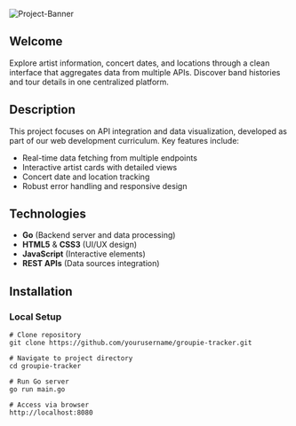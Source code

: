 ![Project-Banner](static/assets/Readme-Banner.svg) <!-- Add actual banner image if available -->

## Welcome
Explore artist information, concert dates, and locations through a clean interface that aggregates data from multiple APIs. Discover band histories and tour details in one centralized platform.

## Description
This project focuses on API integration and data visualization, developed as part of our web development curriculum. Key features include:
- Real-time data fetching from multiple endpoints
- Interactive artist cards with detailed views
- Concert date and location tracking
- Robust error handling and responsive design

## Technologies
- **Go** (Backend server and data processing)
- **HTML5** & **CSS3** (UI/UX design)
- **JavaScript** (Interactive elements)
- **REST APIs** (Data sources integration)

## Installation

### Local Setup
```shell
# Clone repository
git clone https://github.com/yourusername/groupie-tracker.git

# Navigate to project directory
cd groupie-tracker

# Run Go server
go run main.go

# Access via browser
http://localhost:8080
